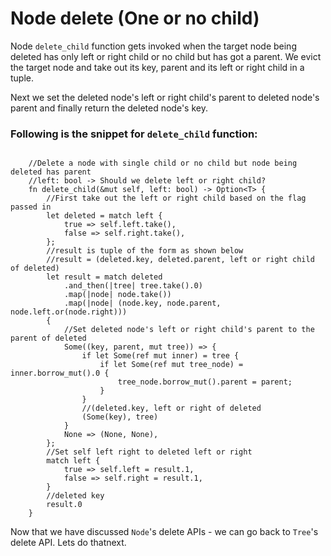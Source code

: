 # Node delete (One or no child)

Node `delete_child` function gets invoked when the target node being deleted has only left or right
child or no child but has got a parent. We evict the target node and take out its key, parent and
its left or right child in a tuple.

Next we set the deleted node's left or right child's parent to deleted node's parent and finally 
return the deleted node's key.

### Following is the snippet for `delete_child` function:

```rust, ignore

    //Delete a node with single child or no child but node being deleted has parent
    //left: bool -> Should we delete left or right child?
    fn delete_child(&mut self, left: bool) -> Option<T> {
        //First take out the left or right child based on the flag passed in
        let deleted = match left {
            true => self.left.take(),
            false => self.right.take(),
        };
        //result is tuple of the form as shown below
        //result = (deleted.key, deleted.parent, left or right child of deleted)
        let result = match deleted
            .and_then(|tree| tree.take().0)
            .map(|node| node.take())
            .map(|node| (node.key, node.parent, node.left.or(node.right)))
        {
            //Set deleted node's left or right child's parent to the parent of deleted
            Some((key, parent, mut tree)) => {
                if let Some(ref mut inner) = tree {
                    if let Some(ref mut tree_node) = inner.borrow_mut().0 {
                        tree_node.borrow_mut().parent = parent;
                    }
                }
                //(deleted.key, left or right of deleted
                (Some(key), tree)
            }
            None => (None, None),
        };
        //Set self left right to deleted left or right
        match left {
            true => self.left = result.1,
            false => self.right = result.1,
        }
        //deleted key
        result.0
    }

```

Now that we have discussed `Node`'s delete APIs - we can go back to `Tree`'s delete API. Lets do thatnext.

